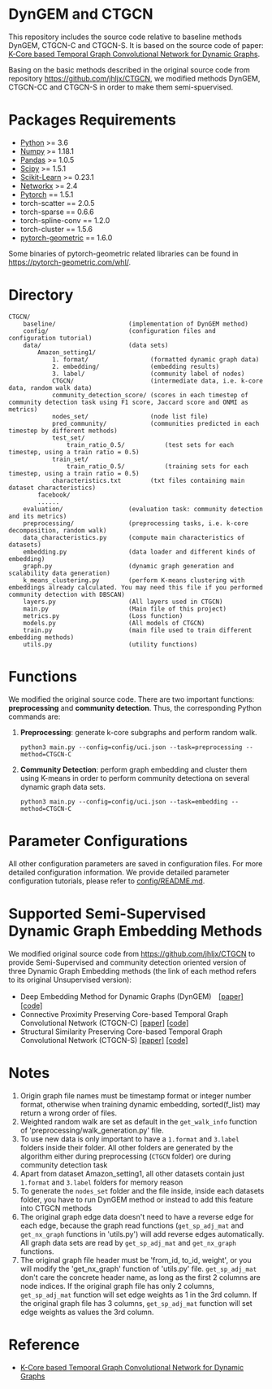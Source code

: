 # DynGEM and CTGCN
This repository includes the source code relative to baseline methods DynGEM, CTGCN-C and CTGCN-S. It is based on the source code of paper: [K-Core based Temporal Graph Convolutional Network for Dynamic Graphs](https://ieeexplore.ieee.org/document/9240056).

Basing on the basic methods described in the original source code from repository https://github.com/jhljx/CTGCN, we modified methods DynGEM, CTGCN-CC and CTGCN-S in order to make them semi-spuervised.

# Packages Requirements
- [Python](https://www.python.org/downloads/) >= 3.6
- [Numpy](https://github.com/numpy/numpy) >= 1.18.1
- [Pandas](https://github.com/pandas-dev/pandas) >= 1.0.5
- [Scipy](https://github.com/scipy/scipy) >= 1.5.1
- [Scikit-Learn](https://github.com/scikit-learn/scikit-learn) >= 0.23.1
- [Networkx](https://github.com/networkx/networkx) >= 2.4
- [Pytorch](https://github.com/pytorch/pytorch) == 1.5.1
- torch-scatter == 2.0.5
- torch-sparse == 0.6.6
- torch-spline-conv == 1.2.0
- torch-cluster == 1.5.6
- [pytorch-geometric](https://github.com/rusty1s/pytorch_geometric) == 1.6.0

Some binaries of pytorch-geometric related libraries can be found in 
https://pytorch-geometric.com/whl/.

# Directory
    
    CTGCN/    
        baseline/                    (implementation of DynGEM method)  
        config/                      (configuration files and configuration tutorial)
        data/                        (data sets)  
            Amazon_setting1/
                1. format/                 (formatted dynamic graph data)  
                2. embedding/              (embedding results)  
                3. label/                  (community label of nodes)
                CTGCN/                     (intermediate data, i.e. k-core data, random walk data)
                community_detection_score/ (scores in each timestep of community detection task using F1 score, Jaccard score and ONMI as metrics)
                nodes_set/                 (node list file)    
                pred_community/            (communities predicted in each timestep by different methods)
                test_set/
                    train_ratio_0.5/           (test sets for each timestep, using a train ratio = 0.5)
                train_set/
                    train_ratio_0.5/           (training sets for each timestep, using a train ratio = 0.5)
                characteristics.txt        (txt files containing main dataset characteristics)
            facebook/
            ......
        evaluation/                  (evaluation task: community detection and its metrics)  
        preprocessing/               (preprocessing tasks, i.e. k-core decomposition, random walk)
        data_characteristics.py      (compute main characteristics of datasets)
        embedding.py                 (data loader and different kinds of embedding)  
        graph.py                     (dynamic graph generation and scalability data generation)  
        k_means_clustering.py        (perform K-means clustering with embeddings already calculated. You may need this file if you performed community detection with DBSCAN)
        layers.py                    (All layers used in CTGCN)  
        main.py                      (Main file of this project)
        metrics.py                   (Loss function)  
        models.py                    (All models of CTGCN)  
        train.py                     (main file used to train different embedding methods)  
        utils.py                     (utility functions)          

# Functions

We modified the original source code. There are two important functions: **preprocessing** and **community detection**. Thus, the corresponding Python commands are:

1. **Preprocessing**: generate k-core subgraphs and perform random walk.

       python3 main.py --config=config/uci.json --task=preprocessing --method=CTGCN-C

2. **Community Detection**: perform graph embedding and cluster them using K-means in order to perform community detectiona on several dynamic graph data sets.

       python3 main.py --config=config/uci.json --task=embedding --method=CTGCN-C

# Parameter Configurations

All other configuration parameters are saved in configuration files. For more detailed configuration information. We provide detailed parameter configuration tutorials, please refer to [config/README.md](https://github.com/teobianco/CTGCN/tree/master/config). 

# Supported Semi-Supervised Dynamic Graph Embedding Methods

We modified original source code from https://github.com/jhljx/CTGCN to provide Semi-Supervised and community detection oriented version of three Dynamic Graph Embedding methods (the link of each method refers to its original Unsupervised version):

- Deep Embedding Method for Dynamic Graphs (DynGEM)　[\[paper\]](https://arxiv.org/abs/1805.11273)　[\[code\]](https://github.com/jhljx/CTGCN/blob/master/baseline/dynGEM.py)      
- Connective Proximity Preserving Core-based Temporal Graph Convolutional Network (CTGCN-C)   [\[paper\]](https://arxiv.org/abs/2003.09902)   [\[code\]](https://github.com/jhljx/CTGCN)
- Structural Similarity Preserving Core-based Temporal Graph Convolutional Network (CTGCN-S)   [\[paper\]](https://arxiv.org/abs/2003.09902)   [\[code\]](https://github.com/jhljx/CTGCN)

# Notes
1. Origin graph file names must be timestamp format or integer number format, otherwise when training dynamic embedding, sorted(f_list) may return a wrong order of files.
2. Weighted random walk are set as default in the `get_walk_info` function of 'preprocessing/walk_generation.py' file.
3. To use new data is only important to have a `1.format` and `3.label` folders inside their folder. All other folders are generated by the algorithm either during preprocessing (`CTGCN` folder) ore during community detection task
4. Apart from dataset Amazon_setting1, all other datasets contain just `1.format` and `3.label` folders for memory reason
5. To generate the `nodes_set` folder and the file inside, inside each datasets folder, you have to run DynGEM method or instead to add this feature into CTGCN methods
6. The original graph edge data doesn't need to have a reverse edge for each edge, because the graph read functions (`get_sp_adj_mat` and `get_nx_graph` functions in 'utils.py') will add reverse edges automatically. All graph data sets are read by `get_sp_adj_mat` and `get_nx_graph` functions.
7. The original graph file header must be 'from_id, to_id, weight', or you will modify the 'get_nx_graph' function of 'utils.py' file. `get_sp_adj_mat` don't care the concrete header name, as long as the first 2 columns are node indices. If the original graph file has only 2 columns,  `get_sp_adj_mat` function will set edge weights as 1 in the 3rd column. If the original graph file has 3 columns, `get_sp_adj_mat` function will set edge weights as values the 3rd column.

# Reference
- [K-Core based Temporal Graph Convolutional Network for Dynamic Graphs](https://ieeexplore.ieee.org/document/9240056)

